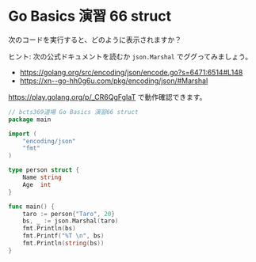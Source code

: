 # Go Basics 演習 66 struct

次のコードを実行すると、どのように表示されますか？

ヒント: 次の公式ドキュメントを読むか `json.Marshal` でググってみましょう。

- https://golang.org/src/encoding/json/encode.go?s=6471:6514#L148
- https://xn--go-hh0g6u.com/pkg/encoding/json/#Marshal

https://play.golang.org/p/_CR6QgFgIaT で動作確認できます。

```go
// bcts369道場 Go Basics 演習66 struct
package main

import (
	"encoding/json"
	"fmt"
)

type person struct {
	Name string
	Age  int
}

func main() {
	taro := person{"Taro", 20}
	bs, _ := json.Marshal(taro)
	fmt.Println(bs)
	fmt.Printf("%T \n", bs)
	fmt.Println(string(bs))
}
```
